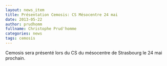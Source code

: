 ```yaml
---
layout: news_item
title: Présentation Cemosis: CS Mésocentre 24 mai
date: 2013-05-22
author: prudhomm
fullname: Christophe Prud'homme
categories: news
tags: cemosis
---
```


Cemosis sera présenté lors du CS du mésocentre de Strasbourg le 24 mai prochain.